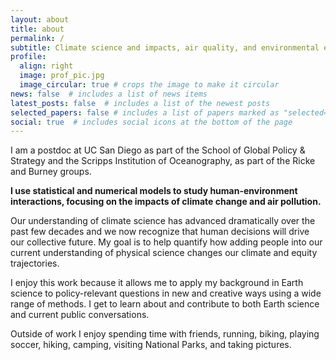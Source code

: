 ```yaml
---
layout: about
title: about
permalink: /
subtitle: Climate science and impacts, air quality, and environmental equity
profile:
  align: right
  image: prof_pic.jpg
  image_circular: true # crops the image to make it circular
news: false  # includes a list of news items
latest_posts: false  # includes a list of the newest posts
selected_papers: false # includes a list of papers marked as "selected={true}"
social: true  # includes social icons at the bottom of the page
---
```


I am a postdoc at UC San Diego as part of the School of Global Policy & Strategy and the Scripps Institution of Oceanography, as part of the Ricke and Burney groups.

**I use statistical and numerical models to study human-environment interactions, focusing on the impacts of climate change and air pollution.**

Our understanding of climate science has advanced dramatically over the past few decades and we now recognize that human decisions will drive our collective future. My goal is to help quantify how adding people into our current understanding of physical science changes our climate and equity trajectories. 

I enjoy this work because it allows me to apply my background in Earth science to policy-relevant questions in new and creative ways using a wide range of methods. I get to learn about and contribute to both Earth science and current public conversations.

Outside of work I enjoy spending time with friends, running, biking, playing soccer, hiking, camping, visiting National Parks, and taking pictures.


